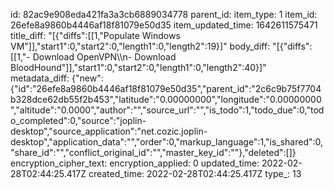 id: 82ac9e908eda421fa3a3cb6889034778
parent_id: 
item_type: 1
item_id: 26efe8a9860b4446af18f81079e50d35
item_updated_time: 1642611575471
title_diff: "[{\"diffs\":[[1,\"Populate Windows VM\"]],\"start1\":0,\"start2\":0,\"length1\":0,\"length2\":19}]"
body_diff: "[{\"diffs\":[[1,\"- Download OpenVPN\\\n- Download BloodHound\"]],\"start1\":0,\"start2\":0,\"length1\":0,\"length2\":40}]"
metadata_diff: {"new":{"id":"26efe8a9860b4446af18f81079e50d35","parent_id":"2c6c9b75f7704b328dce62db55f2b453","latitude":"0.00000000","longitude":"0.00000000","altitude":"0.0000","author":"","source_url":"","is_todo":1,"todo_due":0,"todo_completed":0,"source":"joplin-desktop","source_application":"net.cozic.joplin-desktop","application_data":"","order":0,"markup_language":1,"is_shared":0,"share_id":"","conflict_original_id":"","master_key_id":""},"deleted":[]}
encryption_cipher_text: 
encryption_applied: 0
updated_time: 2022-02-28T02:44:25.417Z
created_time: 2022-02-28T02:44:25.417Z
type_: 13